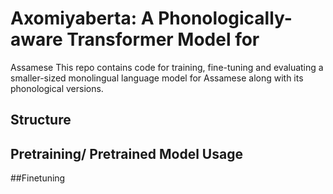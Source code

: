 # Axomiyaberta: A Phonologically-aware Transformer Model for
Assamese
This repo contains code for training, fine-tuning and evaluating a smaller-sized monolingual language model for Assamese along with its phonological versions. 


## Structure 

## Pretraining/ Pretrained Model Usage


##Finetuning 


 
